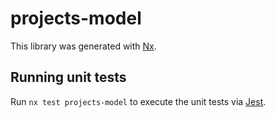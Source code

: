 # projects-model

This library was generated with [Nx](https://nx.dev).

## Running unit tests

Run `nx test projects-model` to execute the unit tests via [Jest](https://jestjs.io).
